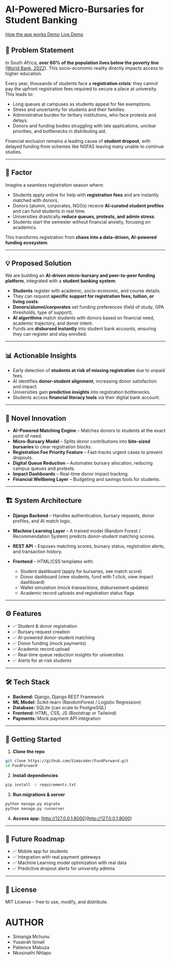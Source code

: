 # AI-Powered Micro-Bursaries for Student Banking

[How the app works Demo](https://drive.google.com/file/d/164wOa8xzqG_2N51M5ujVqO7b2GTOsc5X/view?usp=sharing)
[Live Demo](https://nodumehlezi.pythonanywhere.com/)

## 📌 Problem Statement

In South Africa, **over 60% of the population lives below the poverty line** ([World Bank, 2022](https://www.worldbank.org/en/country/southafrica/overview)). This socio-economic reality directly impacts access to higher education.

Every year, thousands of students face a **registration crisis**: they cannot pay the upfront registration fees required to secure a place at university. This leads to:

* Long queues at campuses as students appeal for fee exemptions.
* Stress and uncertainty for students and their families.
* Administrative burden for tertiary institutions, who face protests and delays.
* Donors and funding bodies struggling with late applications, unclear priorities, and bottlenecks in distributing aid.

Financial exclusion remains a leading cause of **student dropout**, with delayed funding from schemes like NSFAS leaving many unable to continue studies.

---

## 🚀  Factor

Imagine a seamless registration season where:

* Students apply online for help with **registration fees** and are instantly matched with donors.
* Donors (alumni, corporates, NGOs) receive **AI-curated student profiles** and can fund students in real time.
* Universities drastically **reduce queues, protests, and admin stress**.
* Students start the semester without financial anxiety, focusing on academics.

This transforms registration from **chaos into a data-driven, AI-powered funding ecosystem**.

---

## 💡 Proposed Solution

We are building an **AI-driven micro-bursary and peer-to-peer funding platform**, integrated with a **student banking system**.

* **Students** register with academic, socio-economic, and course details.
* They can request **specific support for registration fees, tuition, or living costs**.
* **Donors/alumni/corporates** set funding preferences (field of study, GPA thresholds, type of support).
* **AI algorithms** match students with donors based on financial need, academic trajectory, and donor intent.
* Funds are **disbursed instantly** into student bank accounts, ensuring they can register and stay enrolled.

---

## 📊 Actionable Insights

* Early detection of **students at risk of missing registration** due to unpaid fees.
* AI identifies **donor-student alignment**, increasing donor satisfaction and impact.
* Universities gain **predictive insights** into registration bottlenecks.
* Students access **financial literacy tools** via their digital bank account.

---

## 🧠 Novel Innovation

* **AI-Powered Matching Engine** – Matches donors to students at the exact point of need.
* **Micro-Bursary Model** – Splits donor contributions into **bite-sized bursaries** to clear registration blocks.
* **Registration Fee Priority Feature** – Fast-tracks urgent cases to prevent dropouts.
* **Digital Queue Reduction** – Automates bursary allocation, reducing campus queues and protests.
* **Impact Dashboards** – Real-time donor impact tracking.
* **Financial Wellbeing Layer** – Budgeting and savings tools for students.

---

## 🏗️ System Architecture

* **Django Backend** – Handles authentication, bursary requests, donor profiles, and AI match logic.
* **Machine Learning Layer** – A trained model (Random Forest / Recommendation System) predicts donor-student matching scores.
* **REST API** – Exposes matching scores, bursary status, registration alerts, and transaction history.
* **Frontend** – HTML/CSS templates with:

  * Student dashboard (apply for bursaries, see match score)
  * Donor dashboard (view students, fund with 1 click, view impact dashboard)
  * Wallet simulation (mock transactions, disbursement updates)
  * Academic record uploads and registration status flags

---

## ⚙️ Features

* ✅ Student & donor registration
* ✅ Bursary request creation
* ✅ AI-powered donor-student matching
* ✅ Donor funding (mock payments)
* ✅ Academic record upload
* ✅ Real-time queue reduction insights for universities
* ✅ Alerts for at-risk students

---

## 🛠️ Tech Stack

* **Backend:** Django, Django REST Framework
* **ML Model:** Scikit-learn (RandomForest / Logistic Regression)
* **Database:** SQLite (can scale to PostgreSQL)
* **Frontend:** HTML, CSS, JS (Bootstrap or Tailwind)
* **Payments:** Mock payment API integration

---

## 🏃 Getting Started

1. **Clone the repo**

```bash
git clone https://github.com/Simacoder/FundForward.git
cd FundForward
```

2. **Install dependencies**

```bash
pip install -r requirements.txt
```

3. **Run migrations & server**

```bash
python manage.py migrate
python manage.py runserver
```


4. **Access app:** [http://127.0.0.1:8000](http://127.0.0.1:8000)

---

## 📢 Future Roadmap

* ✅ Mobile app for students
* ✅ Integration with real payment gateways
* ✅ Machine Learning model optimization with real data
* ✅ Predictive dropout alerts for university admins

---

## 📜 License

MIT License – free to use, modify, and distribute.

# AUTHOR
- Simanga Mchunu
- Yusairah Ismail
- Patience Mabuza
- Nkosinathi Nhlapo